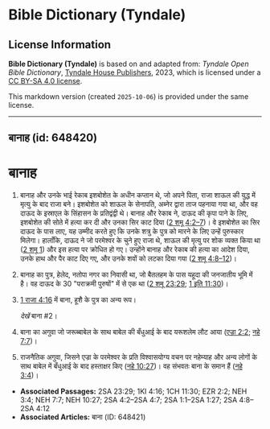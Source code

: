 # Bible Dictionary (Tyndale)

## License Information

**Bible Dictionary (Tyndale)** is based on and adapted from: _Tyndale Open Bible Dictionary_, [Tyndale House Publishers](https://tyndaleopenresources.com/), 2023, which is licensed under a [CC BY-SA 4.0 license](https://creativecommons.org/licenses/by-sa/4.0/legalcode.en).

This markdown version (created `2025-10-06`) is provided under the same license.



--------------------------------

## बानाह (id: 648420)

बानाह
=====

1. बानाह और उनके भाई रेकाब इशबोशेत के अधीन कप्तान थे, जो अपने पिता, राजा शाऊल की युद्ध में मृत्यु के बाद राजा बने। इशबोशेत को शाऊल के सेनापति, अब्नेर द्वारा ताज पहनाया गया था, और वह दाऊद के इस्राएल के सिंहासन के प्रतिद्वंद्वी थे। बानाह और रेकाब ने, दाऊद की कृपा पाने के लिए, इशबोशेत की सोते में हत्या कर दी और उनका सिर काट दिया ([2 शमू 4:2–7](https://ref.ly/2Sam4:2-2Sam4:7))। वे इशबोशेत का सिर दाऊद के पास लाए, यह उम्मीद करते हुए कि उनके शत्रु के पुत्र को मारने के लिए उन्हें पुरुस्कार मिलेगा। हालाँकि, दाऊद ने जो परमेश्वर के चुने हुए राजा थे, शाऊल की मृत्यु पर शोक व्यक्त किया था ([2 शमू 1](https://ref.ly/2Sam1:1-2Sam1:27)) और इस हत्या पर क्रोधित हो गए। उन्होंने बानाह और रेकाब की हत्या का आदेश दिया, उनके हाथ और पैर काट दिए गए, और उनके शवों को लटका दिया गया ([2 शमू 4:8–12](https://ref.ly/2Sam4:8-2Sam4:12))।
2. बानाह का पुत्र, हेलेद, नतोपा नगर का निवासी था, जो बैतलहम के पास यहूदा की जनजातीय भूमि में है। वह दाऊद के 30 "पराक्रमी पुरुषों" में से एक था ([2 शमू 23:29](https://ref.ly/2Sam23:29); [1 इति 11:30](https://ref.ly/1Chr11:30))।
3. [1 राजा 4:16](https://ref.ly/1Kgs4:16) में बाना, हूशै के पुत्र का अन्य रूप।

    *देखें* बाना \#2।

4. बाना का अगुवा जो जरूब्बाबेल के साथ बाबेल की बँधुआई के बाद यरूशलेम लौट आया ([एज्रा 2:2](https://ref.ly/Ezra2:2); [नहे 7:7](https://ref.ly/Neh7:7))।
5. राजनैतिक अगुवा, जिसने एज्रा के परमेश्वर के प्रति विश्वासयोग्य वचन पर नहेम्याह और अन्य लोगों के साथ बाबेल में बँधुआई के बाद हस्ताक्षर किए ([नहे 10:27](https://ref.ly/Neh10:27))। वह संभवतः बाना के समान हैं ([नहे 3:4](https://ref.ly/Neh3:4))।

* **Associated Passages:** 2SA 23:29; 1KI 4:16; 1CH 11:30; EZR 2:2; NEH 3:4; NEH 7:7; NEH 10:27; 2SA 4:2–2SA 4:7; 2SA 1:1–2SA 1:27; 2SA 4:8–2SA 4:12
* **Associated Articles:** बाना (ID: 648421)

